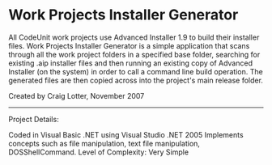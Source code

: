 Work Projects Installer Generator
=================================

All CodeUnit work projects use Advanced Installer 1.9 to build their installer files. Work Projects Installer Generator is a simple application that scans through all the work project folders in a specified base folder, searching for existing .aip installer files and then running an existing copy of Advanced Installer (on the system) in order to call a command line build operation. The generated files are then copied across into the project's main release folder.

Created by Craig Lotter, November 2007

*********************************

Project Details:

Coded in Visual Basic .NET using Visual Studio .NET 2005
Implements concepts such as file manipulation, text file manipulation, DOSShellCommand.
Level of Complexity: Very Simple
